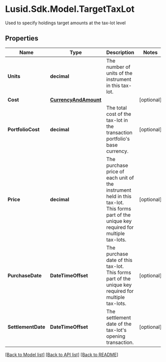 # Lusid.Sdk.Model.TargetTaxLot
Used to specify holdings target amounts at the tax-lot level
## Properties

Name | Type | Description | Notes
------------ | ------------- | ------------- | -------------
**Units** | **decimal** | The number of units of the instrument in this tax-lot. | 
**Cost** | [**CurrencyAndAmount**](CurrencyAndAmount.md) |  | [optional] 
**PortfolioCost** | **decimal** | The total cost of the tax-lot in the transaction portfolio&#39;s base currency. | [optional] 
**Price** | **decimal** | The purchase price of each unit of the instrument held in this tax-lot. This forms part of the unique key required for multiple tax-lots. | [optional] 
**PurchaseDate** | **DateTimeOffset** | The purchase date of this tax-lot. This forms part of the unique key required for multiple tax-lots. | [optional] 
**SettlementDate** | **DateTimeOffset** | The settlement date of the tax-lot&#39;s opening transaction. | [optional] 

[[Back to Model list]](../README.md#documentation-for-models) [[Back to API list]](../README.md#documentation-for-api-endpoints) [[Back to README]](../README.md)

